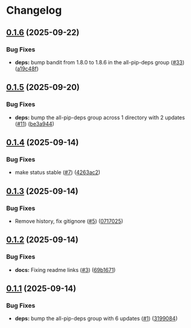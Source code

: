 # Changelog

## [0.1.6](https://github.com/serafinovsky/demo-example-package/compare/demo-example-package-v0.1.5...demo-example-package-v0.1.6) (2025-09-22)


### Bug Fixes

* **deps:** bump bandit from 1.8.0 to 1.8.6 in the all-pip-deps group ([#33](https://github.com/serafinovsky/demo-example-package/issues/33)) ([a19c48f](https://github.com/serafinovsky/demo-example-package/commit/a19c48ffb12f9972d04076908ed3620a4da245ef))

## [0.1.5](https://github.com/serafinovsky/demo-example-package/compare/demo-example-package-v0.1.4...demo-example-package-v0.1.5) (2025-09-20)


### Bug Fixes

* **deps:** bump the all-pip-deps group across 1 directory with 2 updates ([#11](https://github.com/serafinovsky/demo-example-package/issues/11)) ([be3a944](https://github.com/serafinovsky/demo-example-package/commit/be3a944b716e05b6394c1f3b676ad79d6ec1a1c9))

## [0.1.4](https://github.com/serafinovsky/demo-example-package/compare/demo-example-package-v0.1.3...demo-example-package-v0.1.4) (2025-09-14)


### Bug Fixes

* make status stable ([#7](https://github.com/serafinovsky/demo-example-package/issues/7)) ([4263ac2](https://github.com/serafinovsky/demo-example-package/commit/4263ac273cfa5f504f6660fa7d639453a2a2f13a))

## [0.1.3](https://github.com/serafinovsky/demo-example-package/compare/demo-example-package-v0.1.2...demo-example-package-v0.1.3) (2025-09-14)


### Bug Fixes

* Remove history, fix gitignore ([#5](https://github.com/serafinovsky/demo-example-package/issues/5)) ([0717025](https://github.com/serafinovsky/demo-example-package/commit/07170255fe33de1dac4e306dedce2959d7e2a213))

## [0.1.2](https://github.com/serafinovsky/demo-example-package/compare/demo-example-package-v0.1.1...demo-example-package-v0.1.2) (2025-09-14)


### Bug Fixes

* **docs:** Fixing readme links ([#3](https://github.com/serafinovsky/demo-example-package/issues/3)) ([69b1671](https://github.com/serafinovsky/demo-example-package/commit/69b1671b4770fb9f37dcbd3fc8cd7f7c64e3919c))

## [0.1.1](https://github.com/serafinovsky/demo-example-package/compare/demo-example-package-v0.1.0...demo-example-package-v0.1.1) (2025-09-14)


### Bug Fixes

* **deps:** bump the all-pip-deps group with 6 updates ([#1](https://github.com/serafinovsky/demo-example-package/issues/1)) ([3199084](https://github.com/serafinovsky/demo-example-package/commit/31990840836b0aa7cdc899dea826cc8c6590539f))
